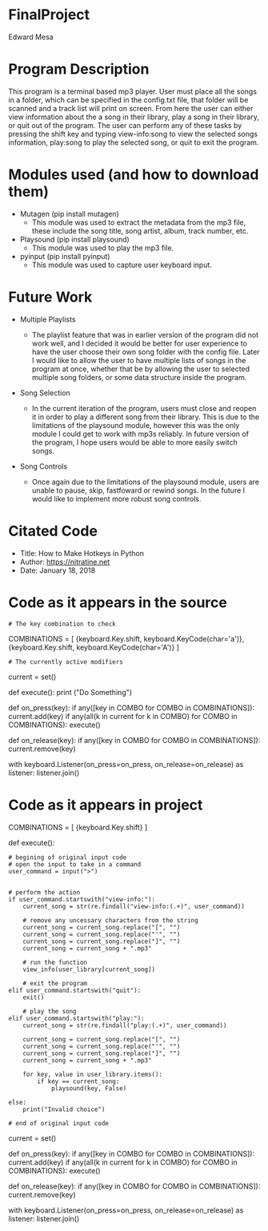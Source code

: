 # FinalProject
Edward Mesa

# Program Description

This program is a terminal based mp3 player. User must place all the songs in a folder, which can be specified in the config.txt file, that folder will be scanned and a track list will print on screen. From here the user can either view information about the a song in their library, play a song in their library, or quit out of the program. The user can perform any of these tasks by pressing the shift key and typing view-info:song to view the selected songs information, play:song to play the selected song, or quit to exit the program.



# Modules used (and how to download them)
- Mutagen (pip install mutagen)
    - This module was used to extract the metadata from the mp3 file, these include the song title, song artist, album, track number, etc.
- Playsound (pip install playsound)
    - This module was used to play the mp3 file.
- pyinput (pip install pyinput)
    - This module was used to capture user keyboard input.

# Future Work
- Multiple Playlists
    - The playlist feature that was in earlier version of the program did not work well, and I decided it would be better for user experience to have the user choose their own song folder with the config file. Later I would like to allow the user to have multiple lists of songs in the program at once, whether that be by allowing the user to selected multiple song folders, or some data structure inside the program.

- Song Selection
    - In the current iteration of the program, users must close and reopen it in order to play a different song from their library. This is due to the limitations of the playsound module, however this was the only module I could get to work with mp3s reliably. In future version of the program, I hope users would be able to more easily switch songs.

- Song Controls
    - Once again due to the limitations of the playsound module, users are unable to pause, skip, fastfoward or rewind songs. In the future I would like to implement more robust song controls.


# Citated Code
- Title: How to Make Hotkeys in Python
- Author: https://nitratine.net
- Date: January 18, 2018

# Code as it appears in the source

    # The key combination to check
COMBINATIONS = [
    {keyboard.Key.shift, keyboard.KeyCode(char='a')},
    {keyboard.Key.shift, keyboard.KeyCode(char='A')}
]

    # The currently active modifiers
current = set()

def execute():
    print ("Do Something")

def on_press(key):
    if any([key in COMBO for COMBO in COMBINATIONS]):
        current.add(key)
        if any(all(k in current for k in COMBO) for COMBO in COMBINATIONS):
            execute()

def on_release(key):
    if any([key in COMBO for COMBO in COMBINATIONS]):
        current.remove(key)

with keyboard.Listener(on_press=on_press, on_release=on_release) as listener:
    listener.join()

# Code as it appears in project
COMBINATIONS = [
    {keyboard.Key.shift}
]


def execute():

    # begining of original input code
    # open the input to take in a command 
    user_command = input(">")


    # perform the action
    if user_command.startswith("view-info:"):
        current_song = str(re.findall("view-info:(.+)", user_command))

        # remove any uncessary characters from the string
        current_song = current_song.replace("[", "")
        current_song = current_song.replace("'", "")
        current_song = current_song.replace("]", "")
        current_song = current_song + ".mp3"

        # run the function
        view_info(user_library[current_song])

        # exit the program
    elif user_command.startswith("quit"):
        exit()

        # play the song
    elif user_command.startswith("play:"):
        current_song = str(re.findall("play:(.+)", user_command))

        current_song = current_song.replace("[", "")
        current_song = current_song.replace("'", "")
        current_song = current_song.replace("]", "")
        current_song = current_song + ".mp3"

        for key, value in user_library.items():
            if key == current_song:
                playsound(key, False)

    else:
        print("Invalid choice")

    # end of original input code    

current = set()

def on_press(key):
    if any([key in COMBO for COMBO in COMBINATIONS]):
        current.add(key)
        if any(all(k in current for k in COMBO) for COMBO in COMBINATIONS):
            execute()

def on_release(key):
    if any([key in COMBO for COMBO in COMBINATIONS]):
        current.remove(key)

with keyboard.Listener(on_press=on_press, on_release=on_release) as listener:
    listener.join()        